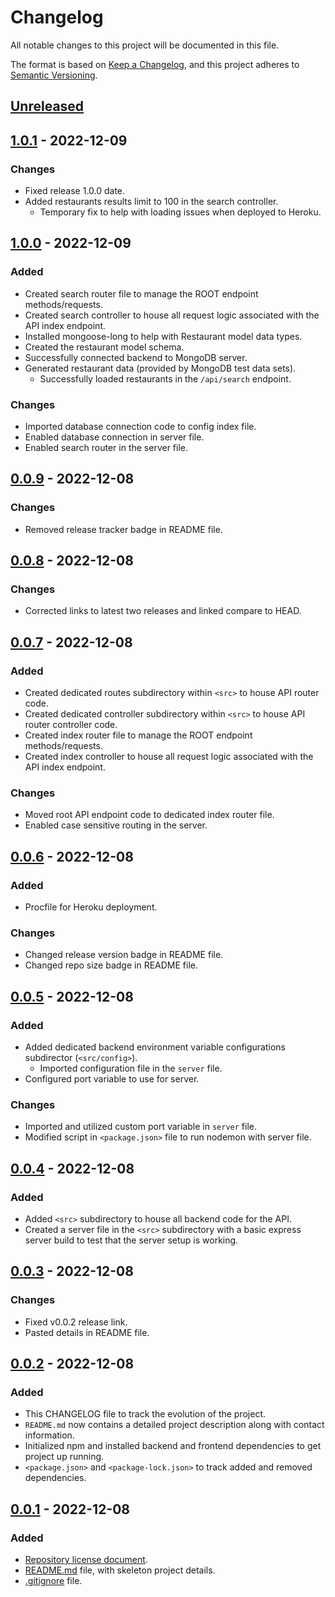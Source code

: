 # Changelog

All notable changes to this project will be documented in this file.

The format is based on [Keep a Changelog](https://keepachangelog.com/en/1.0.0/),
and this project adheres to [Semantic Versioning](https://semver.org/spec/v2.0.0.html).

## [Unreleased]

## [1.0.1] - 2022-12-09

### Changes

- Fixed release 1.0.0 date.
- Added restaurants results limit to 100 in the search controller.
  - Temporary fix to help with loading issues when deployed to Heroku.

## [1.0.0] - 2022-12-09

### Added

- Created search router file to manage the ROOT endpoint methods/requests.
- Created search controller to house all request logic associated with the API index endpoint.
- Installed mongoose-long to help with Restaurant model data types.
- Created the restaurant model schema.
- Successfully connected backend to MongoDB server.
- Generated restaurant data (provided by MongoDB test data sets).
  - Successfully loaded restaurants in the `/api/search` endpoint.

### Changes

- Imported database connection code to config index file.
- Enabled database connection in server file.
- Enabled search router in the server file.

## [0.0.9] - 2022-12-08

### Changes

- Removed release tracker badge in README file.

## [0.0.8] - 2022-12-08

### Changes

- Corrected links to latest two releases and linked compare to HEAD.

## [0.0.7] - 2022-12-08

### Added

- Created dedicated routes subdirectory within `<src>` to house API router code.
- Created dedicated controller subdirectory within `<src>` to house API router controller code.
- Created index router file to manage the ROOT endpoint methods/requests.
- Created index controller to house all request logic associated with the API index endpoint.

### Changes

- Moved root API endpoint code to dedicated index router file.
- Enabled case sensitive routing in the server.

## [0.0.6] - 2022-12-08

### Added

- Procfile for Heroku deployment.

### Changes

- Changed release version badge in README file.
- Changed repo size badge in README file.

## [0.0.5] - 2022-12-08

### Added

- Added dedicated backend environment variable configurations subdirector (`<src/config>`).
  - Imported configuration file in the `server` file.
- Configured port variable to use for server.

### Changes

- Imported and utilized custom port variable in `server` file.
- Modified script in `<package.json>` file to run nodemon with server file.

## [0.0.4] - 2022-12-08

### Added

- Added `<src>` subdirectory to house all backend code for the API.
- Created a server file in the `<src>` subdirectory with a basic express server build to test that the server setup is working.

## [0.0.3] - 2022-12-08

### Changes

- Fixed v0.0.2 release link.
- Pasted details in README file.

## [0.0.2] - 2022-12-08

### Added

- This CHANGELOG file to track the evolution of the project.
- `README.md` now contains a detailed project description along with contact information.
- Initialized npm and installed backend and frontend dependencies to get project up running.
- `<package.json>` and `<package-lock.json>` to track added and removed dependencies.

## [0.0.1] - 2022-12-08

### Added

- [Repository license document](https://github.com/ogre2/findDining/blob/main/LICENSE).
- [README.md](https://github.com/ogre2/findDining/blob/main/README.md) file, with skeleton project details.
- [.gitignore](https://github.com/ogre2/findDining/blob/main/.gitignore) file.

[Unreleased]: https://github.com/ogre2/findDining/compare/v1.0.1...HEAD
[1.0.1]: https://github.com/ogre2/findDining/compare/v01.0.1...v1.0.0
[1.0.0]: https://github.com/ogre2/findDining/compare/v01.0.0...v0.0.9
[0.0.9]: https://github.com/ogre2/findDining/compare/v0.0.9...v0.0.8
[0.0.8]: https://github.com/ogre2/findDining/compare/v0.0.8...v0.0.7
[0.0.7]: https://github.com/ogre2/findDining/compare/v0.0.7...v0.0.6
[0.0.6]: https://github.com/ogre2/findDining/compare/v0.0.6...v0.0.5
[0.0.5]: https://github.com/ogre2/findDining/compare/v0.0.5...v0.0.4
[0.0.4]: https://github.com/ogre2/findDining/compare/v0.0.4...v0.0.3
[0.0.3]: https://github.com/ogre2/findDining/compare/v0.0.3...v0.0.2
[0.0.2]: https://github.com/ogre2/findDining/compare/v0.0.2...v0.0.1
[0.0.1]: https://github.com/ogre2/findDining/releases/tag/v0.0.1
